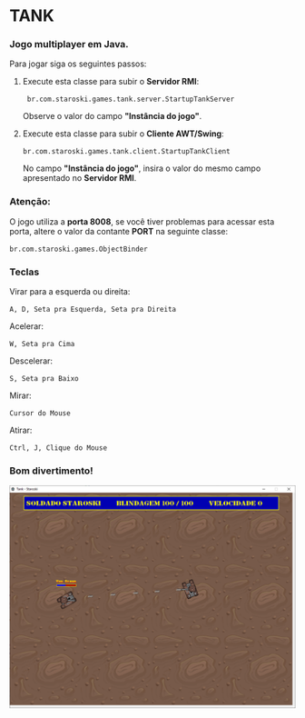 # TANK

### Jogo multiplayer em Java.

Para jogar siga os seguintes passos:

1. Execute esta classe para subir o **Servidor RMI**:

        br.com.staroski.games.tank.server.StartupTankServer
        
   Observe o valor do campo **"Instância do jogo"**.

2. Execute esta classe para subir o **Cliente AWT/Swing**:

       br.com.staroski.games.tank.client.StartupTankClient

   No campo **"Instância do jogo"**, insira o valor do mesmo campo apresentado no **Servidor RMI**.


### Atenção:

O jogo utiliza a **porta 8008**, se você tiver problemas para acessar esta porta, altere o valor da contante **PORT** na seguinte classe:
    
    br.com.staroski.games.ObjectBinder

### Teclas

Virar para a esquerda ou direita:

    A, D, Seta pra Esquerda, Seta pra Direita

Acelerar:

    W, Seta pra Cima

Descelerar:

    S, Seta pra Baixo

Mirar:

    Cursor do Mouse

Atirar:

    Ctrl, J, Clique do Mouse


### Bom divertimento!

![Screenshot](screenshot.png)
